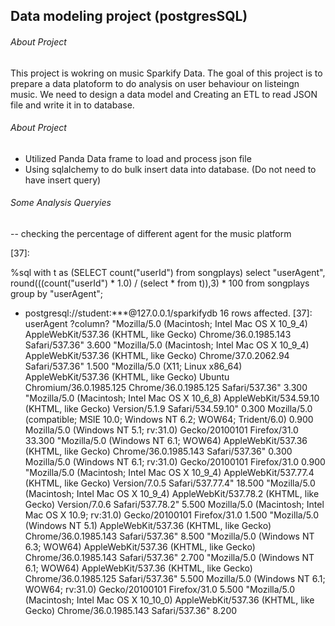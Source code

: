 ## Data modeling project (postgresSQL)
###### About Project

This project is wokring on music Sparkify Data. 
The goal of this project is to prepare a data platoform to do analysis on user behaviour on listeingn music. 
We need to design a data model and Creating an ETL to read JSON file and write it in to database. 

###### About Project
- Utilized Panda Data frame to load and process json file
- Using sqlalchemy to do bulk insert data into database. (Do not need to have insert query)


###### Some Analysis Queryies 
-- checking the percentage of different agent for the music platform 

[37]:

%sql with t as (SELECT count("userId") from songplays)  select "userAgent", round(((count("userId") * 1.0) / (select * from t)),3) * 100 from songplays group by "userAgent";
 * postgresql://student:***@127.0.0.1/sparkifydb
16 rows affected.
[37]:
userAgent	?column?
"Mozilla/5.0 (Macintosh; Intel Mac OS X 10_9_4) AppleWebKit/537.36 (KHTML, like Gecko) Chrome/36.0.1985.143 Safari/537.36"	3.600
"Mozilla/5.0 (Macintosh; Intel Mac OS X 10_9_4) AppleWebKit/537.36 (KHTML, like Gecko) Chrome/37.0.2062.94 Safari/537.36"	1.500
"Mozilla/5.0 (X11; Linux x86_64) AppleWebKit/537.36 (KHTML, like Gecko) Ubuntu Chromium/36.0.1985.125 Chrome/36.0.1985.125 Safari/537.36"	3.300
"Mozilla/5.0 (Macintosh; Intel Mac OS X 10_6_8) AppleWebKit/534.59.10 (KHTML, like Gecko) Version/5.1.9 Safari/534.59.10"	0.300
Mozilla/5.0 (compatible; MSIE 10.0; Windows NT 6.2; WOW64; Trident/6.0)	0.900
Mozilla/5.0 (Windows NT 5.1; rv:31.0) Gecko/20100101 Firefox/31.0	33.300
"Mozilla/5.0 (Windows NT 6.1; WOW64) AppleWebKit/537.36 (KHTML, like Gecko) Chrome/36.0.1985.143 Safari/537.36"	0.300
Mozilla/5.0 (Windows NT 6.1; rv:31.0) Gecko/20100101 Firefox/31.0	0.900
"Mozilla/5.0 (Macintosh; Intel Mac OS X 10_9_4) AppleWebKit/537.77.4 (KHTML, like Gecko) Version/7.0.5 Safari/537.77.4"	18.500
"Mozilla/5.0 (Macintosh; Intel Mac OS X 10_9_4) AppleWebKit/537.78.2 (KHTML, like Gecko) Version/7.0.6 Safari/537.78.2"	5.500
Mozilla/5.0 (Macintosh; Intel Mac OS X 10.9; rv:31.0) Gecko/20100101 Firefox/31.0	1.500
"Mozilla/5.0 (Windows NT 5.1) AppleWebKit/537.36 (KHTML, like Gecko) Chrome/36.0.1985.143 Safari/537.36"	8.500
"Mozilla/5.0 (Windows NT 6.3; WOW64) AppleWebKit/537.36 (KHTML, like Gecko) Chrome/36.0.1985.143 Safari/537.36"	2.700
"Mozilla/5.0 (Windows NT 6.1; WOW64) AppleWebKit/537.36 (KHTML, like Gecko) Chrome/36.0.1985.125 Safari/537.36"	5.500
Mozilla/5.0 (Windows NT 6.1; WOW64; rv:31.0) Gecko/20100101 Firefox/31.0	5.500
"Mozilla/5.0 (Macintosh; Intel Mac OS X 10_10_0) AppleWebKit/537.36 (KHTML, like Gecko) Chrome/36.0.1985.143 Safari/537.36"	8.200





